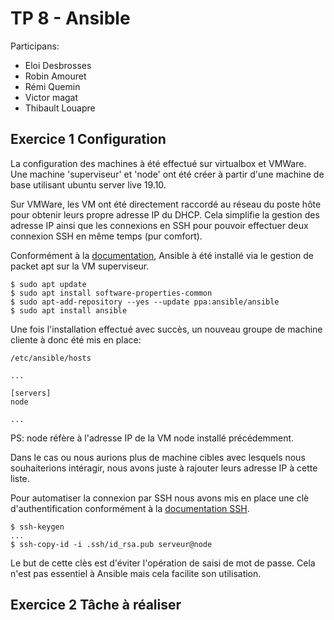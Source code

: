 # TP 8 - Ansible

Participans:
- Eloi Desbrosses
- Robin Amouret
- Rémi Quemin
- Victor magat
- Thibault Louapre

## Exercice 1 Configuration

La configuration des machines à été effectué sur virtualbox et VMWare. Une machine 'superviseur' et 'node' ont été créer à partir d'une machine de base utilisant ubuntu server live 19.10.

Sur VMWare, les VM ont été directement raccordé au réseau du poste hôte pour obtenir leurs propre adresse IP du DHCP. Cela simplifie la gestion des adresse IP ainsi que les connexions en SSH pour pouvoir effectuer deux connexion SSH en même temps (pur comfort).

Conformément à la [documentation](https://docs.ansible.com/ansible/latest/installation_guide/intro_installation.html#basics-what-will-be-installed), Ansible à été installé via le gestion de packet apt sur la VM superviseur. 
```
$ sudo apt update
$ sudo apt install software-properties-common
$ sudo apt-add-repository --yes --update ppa:ansible/ansible
$ sudo apt install ansible
```

Une fois l'installation effectué avec succès, un nouveau groupe de machine cliente à donc été mis en place:

```
/etc/ansible/hosts

...

[servers]
node

...

```
PS: node réfère à l'adresse IP de la VM node installé précédemment.

Dans le cas ou nous aurions plus de machine cibles avec lesquels nous souhaiterions intéragir, nous avons juste à rajouter leurs adresse IP à cette liste.

Pour automatiser la connexion par SSH nous avons mis en place une clè d'authentification conformément à la  [documentation SSH](https://www.ssh.com/ssh/copy-id#sec-Generate-an-SSH-Key). 
```
$ ssh-keygen
...
$ ssh-copy-id -i .ssh/id_rsa.pub serveur@node
```
Le but de cette clès est d'éviter l'opération de saisi de mot de passe. Cela n'est pas essentiel à Ansible mais cela facilite son utilisation.

## Exercice 2 Tâche à réaliser
